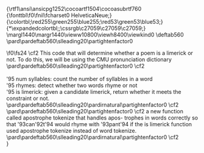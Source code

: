 {\rtf1\ansi\ansicpg1252\cocoartf1504\cocoasubrtf760
{\fonttbl\f0\fnil\fcharset0 HelveticaNeue;}
{\colortbl;\red255\green255\blue255;\red53\green53\blue53;}
{\*\expandedcolortbl;;\cssrgb\c27059\c27059\c27059;}
\margl1440\margr1440\vieww10800\viewh8400\viewkind0
\deftab560
\pard\pardeftab560\slleading20\partightenfactor0

\f0\fs24 \cf2 This code that will determine  whether a poem is a limerick or not. To do this, we will be using the CMU pronunciation dictionary \
\pard\pardeftab560\slleading20\partightenfactor0
\cf2 \
\
\'95 num syllables: count the number of syllables in a word \
\'95 rhymes: detect whether two words rhyme or not \
\'95 is limerick: given a candidate limerick, return whether it meets the constraint or not. \
\pard\pardeftab560\slleading20\pardirnatural\partightenfactor0
\cf2 \
\pard\pardeftab560\slleading20\partightenfactor0
\cf2 a new function called apostrophe tokenize that handles apos- trophes in words correctly so that \'93can\'92t\'94 would rhyme with \'93pant\'94 if the is limerick function used apostrophe tokenize instead of word tokenize. \
\pard\pardeftab560\slleading20\pardirnatural\partightenfactor0
\cf2 \
}